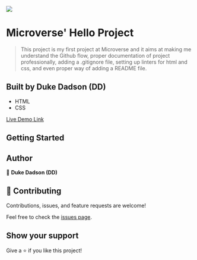 ![](https://img.shields.io/badge/Microverse-blueviolet)
#  Microverse' Hello Project

> This project is my first project at Microverse and it aims at making me understand the Github flow, proper documentation of project professionally, adding a .gitignore file, setting up linters for html and css, and even proper way of adding a README file.


## Built by Duke Dadson (DD)

- HTML
- CSS

[Live Demo Link]()


## Getting Started


## Author

👤 **Duke Dadson (DD)**

<!-- - GitHub: [@githubhandle]()
- Twitter: [@twitterhandle]()
- LinkedIn: [LinkedIn]()
- Facebook: [Facebook]() -->


## 🤝 Contributing

Contributions, issues, and feature requests are welcome!

Feel free to check the [issues page](../../issues/).

## Show your support

Give a ⭐️ if you like this project!

